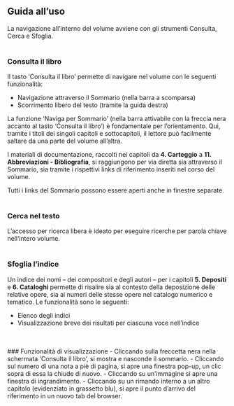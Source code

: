 ## Guida all’uso

La navigazione all’interno del volume avviene con gli strumenti Consulta, Cerca e Sfoglia.
<br />
<br />
### Consulta il libro
Il tasto ‘Consulta il libro’ permette di navigare nel volume con le seguenti funzionalità:
- Navigazione attraverso il Sommario (nella barra a scomparsa) - Scorrimento libero del testo (tramite la guida destra) 

La funzione ‘Naviga per Sommario’ (nella barra attivabile con la freccia nera accanto al tasto ‘Consulta il libro’) è fondamentale per l’orientamento. Qui, tramite i titoli dei singoli capitoli e sottocapitoli, il lettore può facilmente saltare da una parte del volume all’altra. 

I materiali di documentazione, raccolti nei capitoli da **4. Carteggio** a **11. Abbreviazioni - Bibliografia**, si raggiungono per via diretta sia attraverso il Sommario, sia tramite i rispettivi links di riferimento inseriti nel corso del volume. 

Tutti i links del Sommario possono essere aperti anche in finestre separate. 
<br />
<br />
### Cerca nel testo
L’accesso per ricerca libera è ideato per eseguire ricerche per parola chiave nell’intero volume. 
<br />
<br />
### Sfoglia l’indice
Un indice dei nomi – dei compositori e degli autori – per i capitoli **5. Depositi** e **6. Cataloghi** permette di risalire sia al contesto della deposizione delle relative opere, sia ai numeri delle stesse opere nel catalogo numerico e tematico. Le funzionalità sono le seguenti:
- Elenco degli indici
- Visualizzazione breve dei risultati per ciascuna voce nell’indice
<br />
<br />
### Funzionalità di visualizzazione
- Cliccando sulla freccetta nera nella schermata ‘Consulta il libro’, si mostra e nasconde il sommario.
- Cliccando sul numero di una nota a piè di pagina, si apre una finestra pop-up, un clic sopra di essa la chiude di nuovo. 
- Cliccando su un’immagine si apre una finestra di ingrandimento.
- Cliccando su un rimando interno a un altro capitolo (evidenziato in grassetto blu), si apre il punto d’arrivo del riferimento in un nuovo tab del browser.
